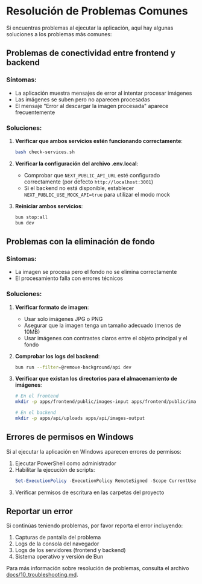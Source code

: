 # Resolución de Problemas Comunes

Si encuentras problemas al ejecutar la aplicación, aquí hay algunas soluciones a los problemas más comunes:

## Problemas de conectividad entre frontend y backend

### Síntomas:

- La aplicación muestra mensajes de error al intentar procesar imágenes
- Las imágenes se suben pero no aparecen procesadas
- El mensaje "Error al descargar la imagen procesada" aparece frecuentemente

### Soluciones:

1. **Verificar que ambos servicios estén funcionando correctamente**:

   ```bash
   bash check-services.sh
   ```

2. **Verificar la configuración del archivo .env.local**:

   - Comprobar que `NEXT_PUBLIC_API_URL` esté configurado correctamente (por defecto `http://localhost:3001`)
   - Si el backend no está disponible, establecer `NEXT_PUBLIC_USE_MOCK_API=true` para utilizar el modo mock

3. **Reiniciar ambos servicios**:
   ```bash
   bun stop:all
   bun dev
   ```

## Problemas con la eliminación de fondo

### Síntomas:

- La imagen se procesa pero el fondo no se elimina correctamente
- El procesamiento falla con errores técnicos

### Soluciones:

1. **Verificar formato de imagen**:

   - Usar solo imágenes JPG o PNG
   - Asegurar que la imagen tenga un tamaño adecuado (menos de 10MB)
   - Usar imágenes con contrastes claros entre el objeto principal y el fondo

2. **Comprobar los logs del backend**:
   ```bash
   bun run --filter=@remove-background/api dev
   ```
3. **Verificar que existan los directorios para el almacenamiento de imágenes**:

   ```bash
   # En el frontend
   mkdir -p apps/frontend/public/images-input apps/frontend/public/images-output

   # En el backend
   mkdir -p apps/api/uploads apps/api/images-output
   ```

## Errores de permisos en Windows

Si al ejecutar la aplicación en Windows aparecen errores de permisos:

1. Ejecutar PowerShell como administrador
2. Habilitar la ejecución de scripts:
   ```powershell
   Set-ExecutionPolicy -ExecutionPolicy RemoteSigned -Scope CurrentUser
   ```
3. Verificar permisos de escritura en las carpetas del proyecto

## Reportar un error

Si continúas teniendo problemas, por favor reporta el error incluyendo:

1. Capturas de pantalla del problema
2. Logs de la consola del navegador
3. Logs de los servidores (frontend y backend)
4. Sistema operativo y versión de Bun

Para más información sobre resolución de problemas, consulta el archivo [docs/10_troubleshooting.md](docs/10_troubleshooting.md).
